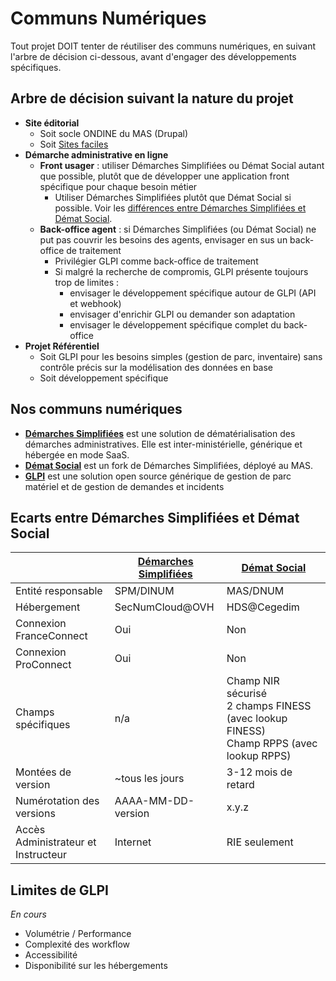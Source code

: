 # Communs Numériques
Tout projet DOIT tenter de réutiliser des communs numériques, en suivant l'arbre de décision ci-dessous, avant d'engager des développements spécifiques.

## Arbre de décision suivant la nature du projet
- **Site éditorial**
  - Soit socle ONDINE du MAS (Drupal)
  - Soit [Sites faciles](https://sites-faciles.beta.numerique.gouv.fr/)
- **Démarche administrative en ligne**
  - **Front usager** : utiliser Démarches Simplifiées ou Démat Social autant que possible, plutôt que de développer une application front spécifique pour chaque
    besoin métier
    - Utiliser Démarches Simplifiées plutôt que Démat Social si possible. Voir les [différences entre Démarches Simplifiées et Démat Social](#différences-entre-démarches-simplifiées-et-démat-social).
  - **Back-office agent** : si Démarches Simplifiées (ou Démat Social) ne put pas couvrir les besoins des agents, envisager en sus un back-office de traitement
    - Privilégier GLPI comme back-office de traitement
    - Si malgré la recherche de compromis, GLPI présente toujours trop de limites :
      - envisager le développement spécifique autour de GLPI (API et webhook)
      - envisager d'enrichir GLPI ou demander son adaptation
      - envisager le développement spécifique complet du back-office
- **Projet Référentiel**
  - Soit GLPI pour les besoins simples (gestion de parc, inventaire) sans contrôle précis sur la modélisation des données en base
  - Soit développement spécifique

## Nos communs numériques
- [**Démarches Simplifiées**](https://doc.demarches-simplifiees.fr/) est une solution de dématérialisation des démarches administratives. Elle est inter-ministérielle, générique et hébergée en mode SaaS.
- [**Démat Social**](https://demat.social.gouv.fr/) est un fork de Démarches Simplifiées, déployé au MAS.
- [**GLPI**](https://glpi-project.org/fr/) est une solution open source générique de gestion de parc matériel et de gestion de demandes et incidents

## Ecarts entre Démarches Simplifiées et Démat Social
|                                     | [Démarches Simplifiées](https://www.demarches-simplifiees.fr/) | [Démat Social](https://demat.social.gouv.fr/)                                              |
| ----------------------------------- | -------------------------------------------------------------- | ------------------------------------------------------------------------------------------ |
| Entité responsable                  | SPM/DINUM                                                      | MAS/DNUM                                                                                   |
| Hébergement                         | SecNumCloud@OVH                                                | HDS@Cegedim                                                                                |
| Connexion FranceConnect             | Oui                                                            | Non                                                                                        |
| Connexion ProConnect                | Oui                                                            | Non                                                                                        |
| Champs spécifiques                  | n/a                                                            | Champ NIR sécurisé</br>2 champs FINESS (avec lookup FINESS)</br>Champ RPPS (avec lookup RPPS) |
| Montées de version                  | ~tous les jours                                                | 3-12 mois de retard                                                                        |
| Numérotation des versions           | AAAA-MM-DD-version                                             | x.y.z                                                                                      |
| Accès Administrateur et Instructeur | Internet                                                       | RIE seulement                                                                              |

## Limites de GLPI
_En cours_
- Volumétrie / Performance
- Complexité des workflow
- Accessibilité
- Disponibilité sur les hébergements